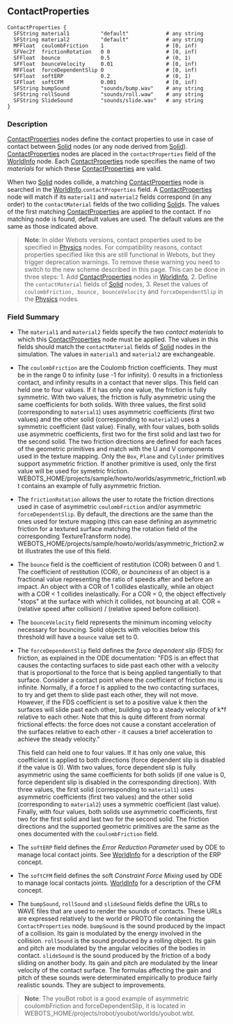 ## ContactProperties

```
ContactProperties {
  SFString material1          "default"            # any string
  SFString material2          "default"            # any string
  MFFloat  coulombFriction    1                    # [0, inf)
  SFVec2f  frictionRotation   0 0                  # [0, inf) 
  SFFloat  bounce             0.5                  # (0, 1)
  SFFloat  bounceVelocity     0.01                 # [0, inf)
  MFFloat  forceDependentSlip 0                    # [0, inf)
  SFFloat  softERP            0.2                  # (0, 1)
  SFFloat  softCFM            0.001                # [0, inf)
  SFString bumpSound          "sounds/bump.wav"    # any string
  SFString rollSound          "sounds/roll.waw"    # any string
  SFString SlideSound         "sounds/slide.wav"   # any string
}
```

### Description

[ContactProperties](#contactproperties) nodes define the contact properties to use in case of contact between [Solid](solid.md) nodes (or any node derived from [Solid](solid.md)).
[ContactProperties](#contactproperties) nodes are placed in the `contactProperties` field of the [WorldInfo](worldinfo.md) node.
Each [ContactProperties](#contactproperties) node specifies the name of two *materials* for which these [ContactProperties](#contactproperties) are valid.

When two [Solid](solid.md) nodes collide, a matching [ContactProperties](#contactproperties) node is searched in the [WorldInfo](worldinfo.md).`contactProperties` field.
A [ContactProperties](#contactproperties) node will match if its `material1` and `material2` fields correspond (in any order) to the `contactMaterial` fields of the two colliding [Solid](solid.md)s.
The values of the first matching [ContactProperties](#contactproperties) are applied to the contact.
If no matching node is found, default values are used.
The default values are the same as those indicated above.

> **Note**: In older Webots versions, contact properties used to be specified in [Physics](physics.md) nodes.
For compatibility reasons, contact properties specified like this are still functional in Webots, but they trigger deprecation warnings.
To remove these warning you need to switch to the new scheme described in this page.
This can be done in three steps: 1.
Add [ContactProperties](#contactproperties) nodes in [WorldInfo](worldinfo.md), 2.
Define the `contactMaterial` fields of [Solid](solid.md) nodes, 3.
Reset the values of `coulombFriction, bounce, bounceVelocity` and `forceDependentSlip` in the [Physics](physics.md) nodes.

### Field Summary

- The `material1` and `material2` fields specify the two *contact materials* to
which this [ContactProperties](#contactproperties) node must be applied. The
values in this fields should match the `contactMaterial` fields of
[Solid](solid.md) nodes in the simulation. The values in `material1` and
`material2` are exchangeable.

- The `coulombFriction` are the Coulomb friction coefficients. They must be in the
range 0 to infinity (use -1 for infinity). 0 results in a frictionless contact,
and infinity results in a contact that never slips. This field can held one to
four values. If it has only one value, the friction is fully symmetric. With two
values, the friction is fully asymmetric using the same coefficients for both
solids. With three values, the first solid (corresponding to `material1`) uses
asymmetric coefficients (first two values) and the other solid (corresponding to
`material2`) uses a symmetric coefficient (last value). Finally, with four
values, both solids use asymmetric coefficients, first two for the first solid
and last two for the second solid. The two friction directions are defined for
each faces of the geometric primitives and match with the U and V components
used in the texture mapping. Only the `Box`, `Plane` and `Cylinder` primitives
support asymmetric friction. If another primitive is used, only the first value
will be used for symetric friction.
WEBOTS\_HOME/projects/sample/howto/worlds/asymmetric\_friction1.wbt contains an
example of fully asymmetric friction.

- The `frictionRotation` allows the user to rotate the friction directions used in
case of asymmetric `coulombFriction` and/or asymmetric `forceDependentSlip`. By
default, the directions are the same than the ones used for texture mapping
(this can ease defining an asymmetric friction for a textured surface matching
the rotation field of the corresponding TextureTransform node).
WEBOTS\_HOME/projects/sample/howto/worlds/asymmetric\_friction2.wbt illustrates
the use of this field.

- The `bounce` field is the coefficient of restitution (COR) between 0 and 1. The
coefficient of restitution (COR), or *bounciness* of an object is a fractional
value representing the ratio of speeds after and before an impact. An object
with a COR of 1 collides elastically, while an object with a COR < 1 collides
inelastically. For a COR = 0, the object effectively "stops" at the surface with
which it collides, not bouncing at all. COR = (relative speed after collision) /
(relative speed before collision).

- The `bounceVelocity` field represents the minimum incoming velocity necessary
for bouncing. Solid objects with velocities below this threshold will have a
`bounce` value set to 0.

- The `forceDependentSlip` field defines the *force dependent slip* (FDS) for
friction, as explained in the ODE documentation: "FDS is an effect that causes
the contacting surfaces to side past each other with a velocity that is
proportional to the force that is being applied tangentially to that surface.
Consider a contact point where the coefficient of friction mu is infinite.
Normally, if a force f is applied to the two contacting surfaces, to try and get
them to slide past each other, they will not move. However, if the FDS
coefficient is set to a positive value k then the surfaces will slide past each
other, building up to a steady velocity of k*f relative to each other. Note that
this is quite different from normal frictional effects: the force does not cause
a constant acceleration of the surfaces relative to each other - it causes a
brief acceleration to achieve the steady velocity."

    This field can held one to four values. If it has only one value, this
    coefficient is applied to both directions (force dependent slip is disabled if
    the value is 0). With two values, force dependent slip is fully asymmetric using
    the same coefficients for both solids (if one value is 0, force dependent slip
    is disabled in the corresponding direction). With three values, the first solid
    (corresponding to `material1`) uses asymmetric coefficients (first two values)
    and the other solid (corresponding to `material2`) uses a symmetric coefficient
    (last value). Finally, with four values, both solids use asymmetric
    coefficients, first two for the first solid and last two for the second solid.
    The friction directions and the supported geometric primitives are the same as
    the ones documented with the `coulombFriction` field.

- The `softERP` field defines the *Error Reduction Parameter* used by ODE to
manage local contact joints. See [WorldInfo](worldinfo.md) for a description of
the ERP concept.

- The `softCFM` field defines the soft *Constraint Force Mixing* used by ODE to
manage local contacts joints. [WorldInfo](worldinfo.md) for a description of the
CFM concept.

- The `bumpSound`, `rollSound` and `slideSound` fields define the URLs to WAVE
files that are used to render the sounds of contacts. These URLs are expressed
relatively to the world or PROTO file containing the `ContactProperties` node.
`bumpSound` is the sound produced by the impact of a collision. Its gain is
modulated by the energy involved in the collision. `rollSound` is the sound
produced by a rolling object. Its gain and pitch are modulated by the angular
velocities of the bodies in contact. `slideSound` is the sound produced by the
friction of a body sliding on another body. Its gain and pitch are modulated by
the linear velocity of the contact surface. The formulas affecting the gain and
pitch of these sounds were determinated empirically to produce fairly realistic
sounds. They are subject to improvements.

> **Note**: The youBot robot is a good example of asymmetric coulombFriction and forceDependentSlip, it is located in WEBOTS\_HOME/projects/robot/youbot/worlds/youbot.wbt.
